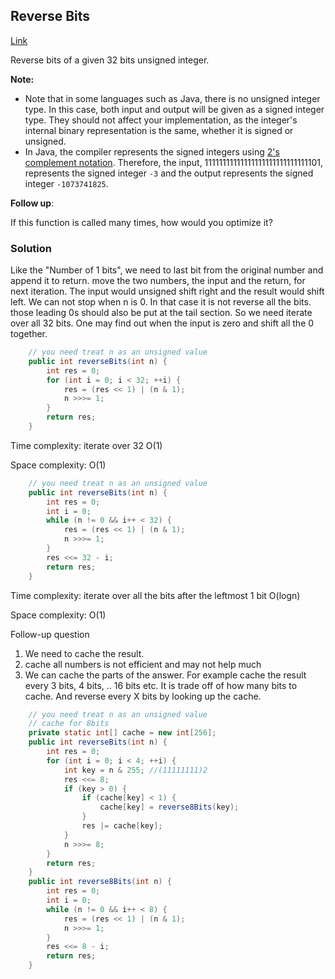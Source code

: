 ## Reverse Bits

[Link](https://leetcode.com/problems/reverse-bits/)

Reverse bits of a given 32 bits unsigned integer.

**Note:**

- Note that in some languages such as Java, there is no unsigned integer type. In this case, both input and output will be given as a signed integer type. They should not affect your implementation, as the integer's internal binary representation is the same, whether it is signed or unsigned.
- In Java, the compiler represents the signed integers using [2's complement notation](https://en.wikipedia.org/wiki/Two's_complement). Therefore,  the input, 11111111111111111111111111111101, represents the signed integer `-3` and the output represents the signed integer `-1073741825`.

**Follow up**:

If this function is called many times, how would you optimize it?

### Solution

Like the "Number of 1 bits", we need to last bit from the original number and append it to return. move the two numbers, the input and the return,  for next iteration. The input would unsigned shift right and the result would shift left. We can not stop when n is 0. In that case it is not reverse all the bits. those leading 0s should also be put at the tail section. So we need iterate over all 32 bits. One may find out when the input is zero and shift all the 0 together.

```java
    // you need treat n as an unsigned value
    public int reverseBits(int n) {
        int res = 0;
        for (int i = 0; i < 32; ++i) {
            res = (res << 1) | (n & 1);
            n >>>= 1;
        }
        return res;
    }
```

Time complexity: iterate over 32 O(1)

Space complexity: O(1)

```java
    // you need treat n as an unsigned value
    public int reverseBits(int n) {
        int res = 0;
        int i = 0;
        while (n != 0 && i++ < 32) {
            res = (res << 1) | (n & 1);
            n >>>= 1;
        }
        res <<= 32 - i;
        return res;
    }
```

Time complexity: iterate over all the bits after the leftmost 1 bit O(logn)

Space complexity: O(1)

Follow-up question

1. We need to cache the result.
2. cache all numbers is not efficient and may not help much
3. We can cache the parts of the answer. For example cache the result every 3 bits, 4 bits, .. 16 bits etc. It is trade off of how many bits to cache. And reverse every X bits by looking up the cache. 

```java
    // you need treat n as an unsigned value
    // cache for 8bits
    private static int[] cache = new int[256];
    public int reverseBits(int n) {
        int res = 0;
        for (int i = 0; i < 4; ++i) {
            int key = n & 255; //(11111111)2
            res <<= 8;
            if (key > 0) {
                if (cache[key] < 1) {
                    cache[key] = reverse8Bits(key);
                }
                res |= cache[key];
            }
            n >>>= 8;
        }
        return res;
    }
    public int reverse8Bits(int n) {
        int res = 0;
        int i = 0;
        while (n != 0 && i++ < 8) {
            res = (res << 1) | (n & 1);
            n >>>= 1;
        }
        res <<= 8 - i;
        return res;
    }
```

